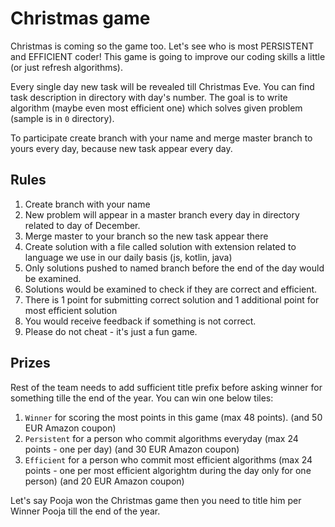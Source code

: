 # Christmas game
Christmas is coming so the game too. Let's see who is most PERSISTENT and EFFICIENT coder!
This game is going to improve our coding skills a little (or just refresh algorithms).

Every single day new task will be revealed till Christmas Eve. You can find task description in directory with day's number. The goal is to write algorithm (maybe even most efficient one) which solves given problem (sample is in `0` directory). 

To participate create branch with your name and merge master branch to yours every day, because new task appear every day.

## Rules
1. Create branch with your name
1. New problem will appear in a master branch every day in directory related to day of December.
1. Merge master to your branch so the new task appear there
1. Create solution with a file called solution with extension related to language we use in our daily basis (js, kotlin, java)
1. Only solutions pushed to named branch before the end of the day would be examined.
1. Solutions would be examined to check if they are correct and efficient.
1. There is 1 point for submitting correct solution and 1 additional point for most efficient solution
1. You would receive feedback if something is not correct.
1. Please do not cheat - it's just a fun game.

## Prizes
Rest of the team needs to add sufficient title prefix before asking winner for something tille the end of the year.
You can win one below tiles:
1. `Winner` for scoring the most points in this game (max 48 points). (and 50 EUR Amazon coupon)
1. `Persistent` for a person who commit algorithms everyday (max 24 points - one per day) (and 30 EUR Amazon coupon)
1. `Efficient` for a person who commit most efficient algorithms (max 24 points - one per most efficient algorightm during the day only for one person) (and 20 EUR Amazon coupon)

Let's say Pooja won the Christmas game then you need to title him per Winner Pooja till the end of the year.

